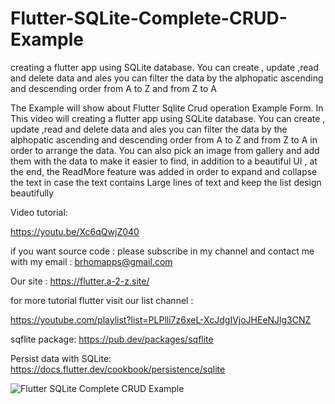 # Flutter-SQLite-Complete-CRUD-Example
creating a flutter app using SQLite database. You can create , update ,read and delete data and ales you can filter the data by the alphopatic ascending and descending order from A to Z and from Z to A

The Example will show about Flutter Sqlite Crud operation Example Form. In This video will creating a flutter app using SQLite database. You can create , update ,read and delete data and ales you can filter the data by the alphopatic ascending and descending order from A to Z and from Z to A in order to arrange the data. You can also pick an image from gallery and add them with the data to make it easier to find, in addition to a beautiful UI , at the end, the ReadMore feature was added in order to expand and collapse the text in case the text contains Large lines of text and keep the list design beautifully


Video tutorial:

https://youtu.be/Xc6qQwjZ040

if you want source code :
please subscribe in my channel and contact me with my email :
brhomapps@gmail.com


Our site :
https://flutter.a-2-z.site/


  for more tutorial flutter visit our list channel :
  
https://youtube.com/playlist?list=PLPlli7z6xeL-XcJdgIVjoJHEeNJlg3CNZ


sqflite package:
https://pub.dev/packages/sqflite


Persist data with SQLite:
https://docs.flutter.dev/cookbook/persistence/sqlite

![Flutter   SQLite Complete CRUD Example](https://user-images.githubusercontent.com/69330783/199579837-3f668985-0537-4c5d-b6d5-f5bfdcfe2499.png)


